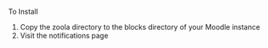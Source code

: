 To Install
1. Copy the zoola directory to the blocks directory of your Moodle instance
2. Visit the notifications page
